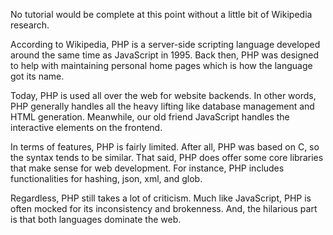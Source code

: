 No tutorial would be complete at this point without a little bit of Wikipedia research.

According to Wikipedia, PHP is a server-side scripting language developed around the 
same time as JavaScript in 1995. Back then, PHP was designed to help with maintaining 
personal home pages which is how the language got its name.

Today, PHP is used all over the web for website backends. In other words, PHP generally 
handles all the heavy lifting like database management and HTML generation. Meanwhile, 
our old friend JavaScript handles the interactive elements on the frontend.

In terms of features, PHP is fairly limited. After all, PHP was based on C, so the syntax 
tends to be similar. That said, PHP does offer some core libraries that make sense for web 
development. For instance, PHP includes functionalities for hashing, json, xml, and glob.

Regardless, PHP still takes a lot of criticism. Much like JavaScript, PHP is often mocked 
for its inconsistency and brokenness. And, the hilarious part is that both languages dominate 
the web.
